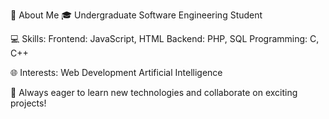 👋 About Me
🎓 Undergraduate Software Engineering Student

💻 Skills:
      Frontend: JavaScript, HTML
      Backend: PHP, SQL
      Programming: C, C++

🌐 Interests:
      Web Development
      Artificial Intelligence
      
🚀 Always eager to learn new technologies and collaborate on exciting projects!
<!---
Ramidu-Theekshana/Ramidu-Theekshana is a ✨ special ✨ repository because its `README.md` (this file) appears on your GitHub profile.
You can click the Preview link to take a look at your changes.
--->
